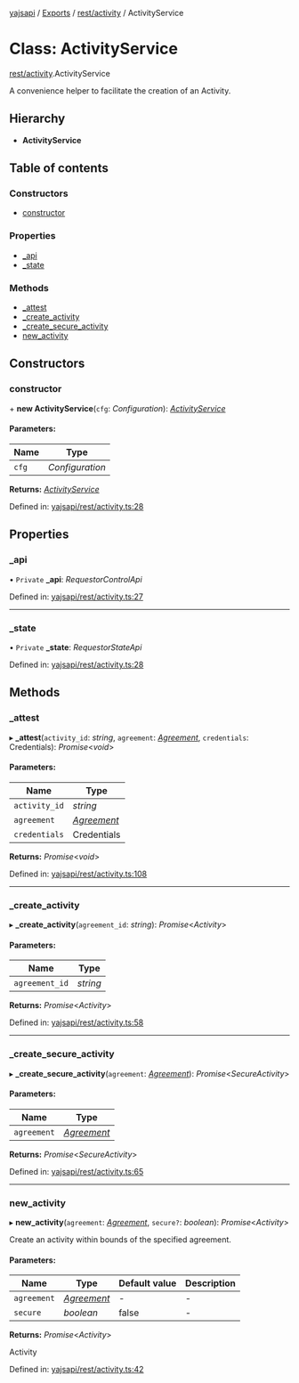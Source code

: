 [yajsapi](../README.md) / [Exports](../modules.md) / [rest/activity](../modules/rest_activity.md) / ActivityService

# Class: ActivityService

[rest/activity](../modules/rest_activity.md).ActivityService

A convenience helper to facilitate the creation of an Activity.

## Hierarchy

* **ActivityService**

## Table of contents

### Constructors

- [constructor](rest_activity.activityservice.md#constructor)

### Properties

- [\_api](rest_activity.activityservice.md#_api)
- [\_state](rest_activity.activityservice.md#_state)

### Methods

- [\_attest](rest_activity.activityservice.md#_attest)
- [\_create\_activity](rest_activity.activityservice.md#_create_activity)
- [\_create\_secure\_activity](rest_activity.activityservice.md#_create_secure_activity)
- [new\_activity](rest_activity.activityservice.md#new_activity)

## Constructors

### constructor

\+ **new ActivityService**(`cfg`: *Configuration*): [*ActivityService*](rest_activity.activityservice.md)

#### Parameters:

Name | Type |
------ | ------ |
`cfg` | *Configuration* |

**Returns:** [*ActivityService*](rest_activity.activityservice.md)

Defined in: [yajsapi/rest/activity.ts:28](https://github.com/golemfactory/yajsapi/blob/0a8d8c8/yajsapi/rest/activity.ts#L28)

## Properties

### \_api

• `Private` **\_api**: *RequestorControlApi*

Defined in: [yajsapi/rest/activity.ts:27](https://github.com/golemfactory/yajsapi/blob/0a8d8c8/yajsapi/rest/activity.ts#L27)

___

### \_state

• `Private` **\_state**: *RequestorStateApi*

Defined in: [yajsapi/rest/activity.ts:28](https://github.com/golemfactory/yajsapi/blob/0a8d8c8/yajsapi/rest/activity.ts#L28)

## Methods

### \_attest

▸ **_attest**(`activity_id`: *string*, `agreement`: [*Agreement*](rest_market.agreement.md), `credentials`: Credentials): *Promise*<*void*\>

#### Parameters:

Name | Type |
------ | ------ |
`activity_id` | *string* |
`agreement` | [*Agreement*](rest_market.agreement.md) |
`credentials` | Credentials |

**Returns:** *Promise*<*void*\>

Defined in: [yajsapi/rest/activity.ts:108](https://github.com/golemfactory/yajsapi/blob/0a8d8c8/yajsapi/rest/activity.ts#L108)

___

### \_create\_activity

▸ **_create_activity**(`agreement_id`: *string*): *Promise*<*Activity*\>

#### Parameters:

Name | Type |
------ | ------ |
`agreement_id` | *string* |

**Returns:** *Promise*<*Activity*\>

Defined in: [yajsapi/rest/activity.ts:58](https://github.com/golemfactory/yajsapi/blob/0a8d8c8/yajsapi/rest/activity.ts#L58)

___

### \_create\_secure\_activity

▸ **_create_secure_activity**(`agreement`: [*Agreement*](rest_market.agreement.md)): *Promise*<*SecureActivity*\>

#### Parameters:

Name | Type |
------ | ------ |
`agreement` | [*Agreement*](rest_market.agreement.md) |

**Returns:** *Promise*<*SecureActivity*\>

Defined in: [yajsapi/rest/activity.ts:65](https://github.com/golemfactory/yajsapi/blob/0a8d8c8/yajsapi/rest/activity.ts#L65)

___

### new\_activity

▸ **new_activity**(`agreement`: [*Agreement*](rest_market.agreement.md), `secure?`: *boolean*): *Promise*<*Activity*\>

Create an activity within bounds of the specified agreement.

#### Parameters:

Name | Type | Default value | Description |
------ | ------ | ------ | ------ |
`agreement` | [*Agreement*](rest_market.agreement.md) | - | -   |
`secure` | *boolean* | false | -   |

**Returns:** *Promise*<*Activity*\>

Activity

Defined in: [yajsapi/rest/activity.ts:42](https://github.com/golemfactory/yajsapi/blob/0a8d8c8/yajsapi/rest/activity.ts#L42)
